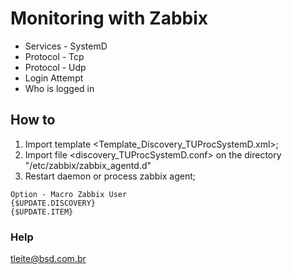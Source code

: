 # Monitoring with Zabbix

* Services - SystemD
* Protocol - Tcp
* Protocol - Udp
* Login Attempt
* Who is logged in


## How to

1) Import template <Template_Discovery_TUProcSystemD.xml>;
2) Import file <discovery_TUProcSystemD.conf> on the directory "/etc/zabbix/zabbix_agentd.d"
3) Restart daemon or process zabbix agent;

```
Option - Macro Zabbix User
{$UPDATE.DISCOVERY}
{$UPDATE.ITEM}
```

### Help
tleite@bsd.com.br
